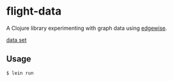 # flight-data

A Clojure library experimenting with graph data using [edgewise](https://github.com/bobbyno/edgewise).

[data set](https://raw.githubusercontent.com/jpatokal/openflights/master/data/routes.dat)

## Usage

`$ lein run`
